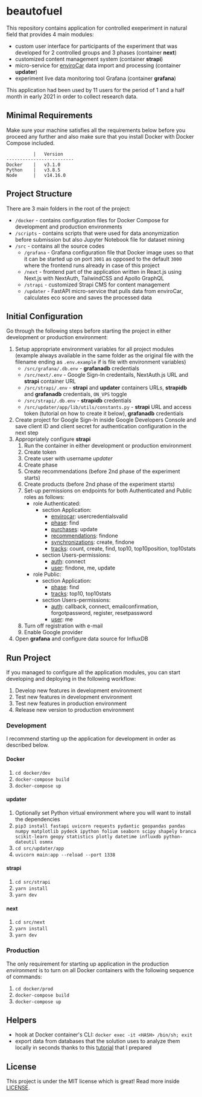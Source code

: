 # beautofuel

This repository contains application for controlled exeperiment in natural field that provides 4 main modules:

- custom user interface for participants of the experiment that was developed for 2 controlled groups and 3 phases (container **next**)
- customized content management system (container **strapi**)
- micro-service for [enviroCar](https://envirocar.org/) data import and processing (container **updater**)
- experiment live data monitoring tool Grafana (container **grafana**)

This application had been used by 11 users for the period of 1 and a half month in early 2021 in order to collect research data.

## Minimal Requirements

Make sure your machine satisfies all the requirements below before you proceed any further and also make sure that you install Docker with Docker Compose included.

```
          |   Version
-------------------------
Docker    |   v3.1.0
Python    |   v3.8.5
Node      |   v14.16.0
```

## Project Structure

There are 3 main folders in the root of the project:

- `/docker` - contains configuration files for Docker Compose for development and production environments
- `/scripts` - contains scripts that were used for data anonymization before submission but also Jupyter Notebook file for dataset mining
- `/src` - contains all the source codes
  - `/grafana` - Grafana configuration file that Docker image uses so that it can be started up on port `3001` as opposed to the default `3000` where the frontend runs already in case of this project
  - `/next` - frontend part of the application written in React.js using Next.js with NextAuth, TailwindCSS and Apollo GraphQL
  - `/strapi` - customized Strapi CMS for content management
  - `/updater` - FastAPI micro-service that pulls data from enviroCar, calculates eco score and saves the processed data

## Initial Configuration

Go through the following steps before starting the project in either development or production environment:

1. Setup appropriate environment variables for all project modules (example always available in the same folder as the original file with the filename ending as `.env.example` if is file with environment variables)
   - `/src/grafana/.db.env` - **grafanadb** credentials
   - `/src/next/.env` - Google Sign-In credentails, NextAuth.js URL and **strapi** container URL
   - `/src/strapi/.env` - **strapi** and **updater** containers URLs, **strapidb** and **grafanadb** credentials, `ON_VPS` toggle
   - `/src/strapi/.db.env` - **strapidb** credentials
   - `/src/updater/app/lib/utils/constants.py` - **strapi** URL and access token (tutorial on how to create it below), **grafanadb** credentials
2. Create project for Google Sign-In inside Google Developers Console and save client ID and client secret for authentication configuration in the next step
3. Appropriately configure **strapi**
   1. Run the container in either development or production environment
   2. Create token
   3. Create user with username _updater_
   4. Create phase
   5. Create recommendations (before 2nd phase of the experiment starts)
   6. Create products (before 2nd phase of the experiment starts)
   7. Set-up permissions on endpoints for both Authenticated and Public roles as follows:
      - role Authenticated:
        - section Application:
          - <u>envirocar</u>: usercredentialsvalid
          - <u>phase</u>: find
          - <u>purchases</u>: update
          - <u>recommendations</u>: findone
          - <u>synchronizations</u>: create, findone
          - <u>tracks</u>: count, create, find, top10, top10position, top10stats
        - section Users-permissions:
          - <u>auth</u>: connect
          - <u>user</u>: findone, me, update
      - role Public:
        - section Application:
          - <u>phase</u>: find
          - <u>tracks</u>: top10, top10stats
        - section Users-permissions:
          - <u>auth</u>: callback, connect, emailconfirmation, forgotpassword, register, resetpassword
          - <u>user</u>: me
   8. Turn off registration with e-mail
   9. Enable Google provider
4. Open **grafana** and configure data source for InfluxDB

## Run Project

If you managed to configure all the application modules, you can start developing and deploying in the following workflow:

1. Develop new features in development environment
2. Test new features in development environment
3. Test new features in production environment
4. Release new version to production environment

### Development

I recommend starting up the application for development in order as described below.

#### Docker

1. `cd docker/dev`
2. `docker-compose build`
3. `docker-compose up`

#### updater

1. Optionally set Python virtual environment where you will want to install the dependencies
2. `pip3 install fastapi uvicorn requests pydantic geopandas pandas numpy matplotlib pydeck ipython folium seaborn scipy shapely branca scikit-learn geopy statistics plotly datetime influxdb python-dateutil osmnx`
3. `cd src/updater/app`
4. `uvicorn main:app --reload --port 1338`

#### strapi

1. `cd src/strapi`
2. `yarn install`
3. `yarn dev`

#### next

1. `cd src/next`
2. `yarn install`
3. `yarn dev`

### Production

The only requirement for starting up application in the production _environment_ is to turn on all Docker containers with the following sequence of commands:

1. `cd docker/prod`
2. `docker-compose build`
3. `docker-compose up`

## Helpers

- hook at Docker container's CLI: `docker exec -it <HASH> /bin/sh; exit`
- export data from databases that the solution uses to analyze them locally in seconds thanks to this [tutorial](https://github.com/sampittko/tuke-beautofuel/blob/main/EXPORT.md) that I prepared

## License

This project is under the MIT license which is great! Read more inside [LICENSE](https://github.com/sampittko/tuke-beautofuel/blob/main/LICENSE).
